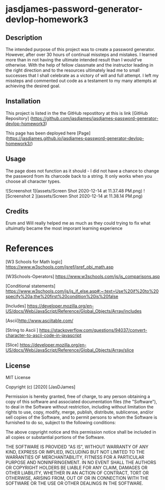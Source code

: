 # jasdjames-password-generator-devlop-homework3


## Description 

The intended purpose of this project was to create a password generator. However, after over 30 hours of continual missteps and mistakes. I learned more than in not having the ultimate intended result than I would’ve otherwise. With the help of fellow classmate and the instructor leading in the right direction and to the resources ultimately lead me to small successes that I shall celebrate as a victory of will and full attempt. I left my missteps and commented out code as a testament to my many attempts at achieving the desired goal. 

## Installation

This project is listed in the the GitHub repostitory at this is link [GitHub Repository] (https://github.com/jasdjames/jasdjames-password-generator-devlop-homework3) 

This page has been deployed here [Page] (https://jasdjames.github.io/jasdjames-password-generator-devlop-homework3/) 


## Usage 

The page does not function as it should - I did not have a chance to change the password from its charcode back to a string. It only works when you choose all character types. 

![Screenshot 1](assets/Screen Shot 2020-12-14 at 11.37.48 PM.png)
![Screenshot 2 ](assets/Screen Shot 2020-12-14 at 11.38.14 PM.png)




## Credits

Erum and Will really helped me as much as they could trying to fix what ultuimatly became the most imporant learning experience 



# References 

[W3 Schools for Math logic] https://www.w3schools.com/jsref/jsref_obj_math.asp

[W3Schools-Operators] https://www.w3schools.com/js/js_comparisons.asp

[Conditional statements] https://www.w3schools.com/js/js_if_else.asp#:~:text=Use%20if%20to%20specify%20a,the%20first%20condition%20is%20false

[Includes] https://developer.mozilla.org/en-US/docs/Web/JavaScript/Reference/Global_Objects/Array/includes

[Ascii]http://www.asciitable.com/

[String to Ascii ] https://stackoverflow.com/questions/94037/convert-character-to-ascii-code-in-javascript 

[Slice] https://developer.mozilla.org/en-US/docs/Web/JavaScript/Reference/Global_Objects/Array/slice 

## License

 MIT License

Copyright (c) [2020] [JasDJames]

Permission is hereby granted, free of charge, to any person obtaining a copy
of this software and associated documentation files (the "Software"), to deal
in the Software without restriction, including without limitation the rights
to use, copy, modify, merge, publish, distribute, sublicense, and/or sell
copies of the Software, and to permit persons to whom the Software is
furnished to do so, subject to the following conditions:

The above copyright notice and this permission notice shall be included in all
copies or substantial portions of the Software.

THE SOFTWARE IS PROVIDED "AS IS", WITHOUT WARRANTY OF ANY KIND, EXPRESS OR
IMPLIED, INCLUDING BUT NOT LIMITED TO THE WARRANTIES OF MERCHANTABILITY,
FITNESS FOR A PARTICULAR PURPOSE AND NONINFRINGEMENT. IN NO EVENT SHALL THE
AUTHORS OR COPYRIGHT HOLDERS BE LIABLE FOR ANY CLAIM, DAMAGES OR OTHER
LIABILITY, WHETHER IN AN ACTION OF CONTRACT, TORT OR OTHERWISE, ARISING FROM,
OUT OF OR IN CONNECTION WITH THE SOFTWARE OR THE USE OR OTHER DEALINGS IN THE
SOFTWARE.
